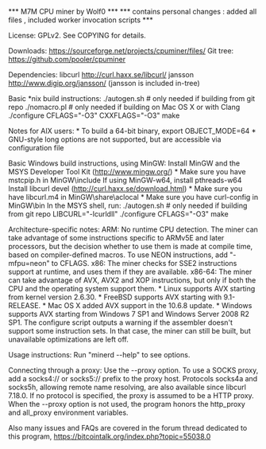 *** M7M CPU miner by Wolf0 ***
*** contains personal changes : added all files , included worker invocation scripts ***

License: GPLv2.  See COPYING for details.

Downloads:  https://sourceforge.net/projects/cpuminer/files/
Git tree:   https://github.com/pooler/cpuminer

Dependencies:
	libcurl			http://curl.haxx.se/libcurl/
	jansson			http://www.digip.org/jansson/
		(jansson is included in-tree)

Basic *nix build instructions:
	./autogen.sh	# only needed if building from git repo
	./nomacro.pl	# only needed if building on Mac OS X or with Clang
	./configure CFLAGS="-O3" CXXFLAGS="-O3"
	make

Notes for AIX users:
	* To build a 64-bit binary, export OBJECT_MODE=64
	* GNU-style long options are not supported, but are accessible
	  via configuration file

Basic Windows build instructions, using MinGW:
	Install MinGW and the MSYS Developer Tool Kit (http://www.mingw.org/)
		* Make sure you have mstcpip.h in MinGW\include
	If using MinGW-w64, install pthreads-w64
	Install libcurl devel (http://curl.haxx.se/download.html)
		* Make sure you have libcurl.m4 in MinGW\share\aclocal
		* Make sure you have curl-config in MinGW\bin
	In the MSYS shell, run:
		./autogen.sh	# only needed if building from git repo
		LIBCURL="-lcurldll" ./configure CFLAGS="-O3"
		make

Architecture-specific notes:
	ARM:	No runtime CPU detection. The miner can take advantage
		of some instructions specific to ARMv5E and later processors,
		but the decision whether to use them is made at compile time,
		based on compiler-defined macros.
		To use NEON instructions, add "-mfpu=neon" to CFLAGS.
	x86:	The miner checks for SSE2 instructions support at runtime,
		and uses them if they are available.
	x86-64:	The miner can take advantage of AVX, AVX2 and XOP instructions,
		but only if both the CPU and the operating system support them.
		    * Linux supports AVX starting from kernel version 2.6.30.
		    * FreeBSD supports AVX starting with 9.1-RELEASE.
		    * Mac OS X added AVX support in the 10.6.8 update.
		    * Windows supports AVX starting from Windows 7 SP1 and
		      Windows Server 2008 R2 SP1.
		The configure script outputs a warning if the assembler
		doesn't support some instruction sets. In that case, the miner
		can still be built, but unavailable optimizations are left off.

Usage instructions:  Run "minerd --help" to see options.

Connecting through a proxy:  Use the --proxy option.
To use a SOCKS proxy, add a socks4:// or socks5:// prefix to the proxy host.
Protocols socks4a and socks5h, allowing remote name resolving, are also
available since libcurl 7.18.0.
If no protocol is specified, the proxy is assumed to be a HTTP proxy.
When the --proxy option is not used, the program honors the http_proxy
and all_proxy environment variables.

Also many issues and FAQs are covered in the forum thread
dedicated to this program,
	https://bitcointalk.org/index.php?topic=55038.0
